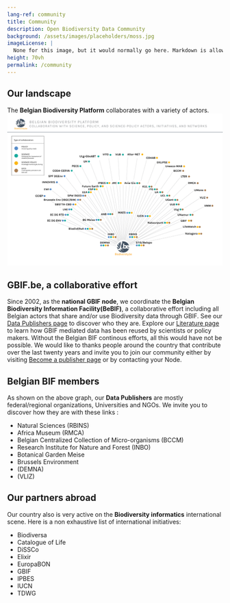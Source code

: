 ```yaml
---
lang-ref: community
title: Community
description: Open Biodiversity Data Community
background: /assets/images/placeholders/moss.jpg
imageLicense: |
  None for this image, but it would normally go here. Markdown is allowed.
height: 70vh
permalink: /community
---
```


## Our landscape

The **Belgian Biodiversity Platform** collaborates with a variety of actors.
![Landscape](/assets/images/placeholders/landscape.png)

## GBIF.be, a collaborative effort

Since 2002, as the **national GBIF node**, we coordinate the **Belgian Biodiversity Information Facility(BeBIF)**, a collaborative effort including all Belgian actors that share and/or use Biodiversity data through GBIF.
See our [Data Publishers page](/publisher/search) to discover who they are.
Explore our [Literature page](/literature/search) to learn how GBIF mediated data has been reused by scientists or policy makers.
Without the Belgian BIF continous efforts, all this would have not be possible.
We would like to thanks people around the country that contribute over the last twenty years and invite you to join our community either by visiting [Become a publisher page](https://www.gbif.org/become-a-publisher) or by contacting your Node.

## Belgian BIF members

As shown on the above graph, our **Data Publishers** are mostly federal/regional organizations, Universities and NGOs. We invite you to discover how they are with these links :

- Natural Sciences (RBINS)
- Africa Museum (RMCA)
- Belgian Centralized Collection of Micro-organisms (BCCM)
- Research Institute for Nature and Forest (INBO)
- Botanical Garden Meise
- Brussels Environment
- (DEMNA)
- (VLIZ)

## Our partners abroad

Our country also is very active on the **Biodiversity informatics** international scene. Here is a non exhaustive list of international initiatives:

- Biodiversa
- Catalogue of Life
- DiSSCo
- Elixir
- EuropaBON
- GBIF
- IPBES
- IUCN
- TDWG
